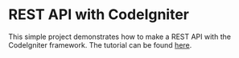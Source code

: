 # REST API with CodeIgniter

This simple project demonstrates how to make a REST API with the CodeIgniter framework. The tutorial can be found [here](https://minthaka.com/rest-api-with-codeigniter/).